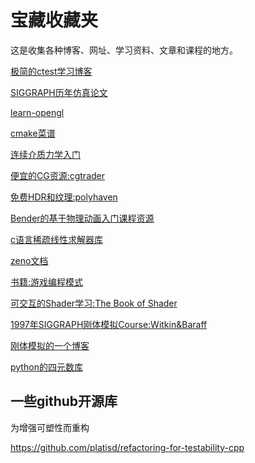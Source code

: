 # 宝藏收藏夹
这是收集各种博客、网址、学习资料、文章和课程的地方。

[极简的ctest学习博客](https://matgomes.com/cmake-ctest-to-add-cpp-tests/)

[SIGGRAPH历年仿真论文](http://www.physicsbasedanimation.com/)

[learn-opengl](https://learnopengl-cn.github.io/)

[cmake菜谱](https://www.bookstack.cn/read/CMake-Cookbook/content-preface-preface-chinese.md)

[连续介质力学入门](https://www.continuummechanics.org/)

[便宜的CG资源:cgtrader](https://www.cgtrader.com/)

[免费HDR和纹理:polyhaven](https://polyhaven.com/)

[Bender的基于物理动画入门课程资源](https://interactivecomputergraphics.github.io/physics-simulation/)

[c语言稀疏线性求解器库](https://www.tau.ac.il/~stoledo/taucs/)

[zeno文档](http://doc.zenustech.com/)

[书籍:游戏编程模式](https://gpp.tkchu.me/)

[可交互的Shader学习:The Book of Shader](https://thebookofshaders.com/?lan=ch)

[1997年SIGGRAPH刚体模拟Course:Witkin&Baraff](http://www.cs.cmu.edu/~baraff/sigcourse/index.html)

[刚体模拟的一个博客](https://www.toptal.com/game/video-game-physics-part-i-an-introduction-to-rigid-body-dynamics)

[python的四元数库](https://quaternion.readthedocs.io/en/latest/)


## 一些github开源库
为增强可塑性而重构

https://github.com/platisd/refactoring-for-testability-cpp
